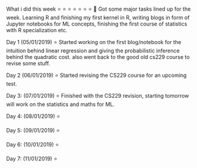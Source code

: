 What i did this week ⭐️ ⭐️ ⭐️ ⭐️ ⭐️ ⭐️ ⭐️ 📆
Got some major tasks lined up for the week.
Learning R and finishing my first kernel in R, writing blogs in form of Jupyter notebooks for ML concepts, finishing the first course of statistics with R specialization etc.

Day 1 (05/01/2019) ⭐️
Started working on the first blog/notebook for the intuition behind linear regression and giving the probabilistic inference behind the quadratic cost. also went back to the good old cs229 course to revise some stuff.

Day 2 (06/01/2019) ⭐️
Started revising the CS229 course for an upcoming test.

Day 3: (07/01/2019) ⭐️
Finished with the CS229 revision, starting tomorrow will work on the statistics and maths for ML.

Day 4: (08/01/2019) ⭐️

Day 5: (09/01/2019) ⭐️

Day 6: (10/01/2019) ⭐️

Day 7: (11/01/2019) ⭐️

